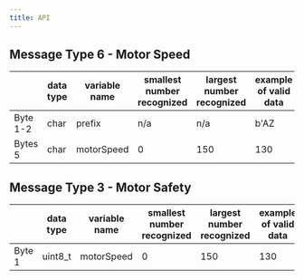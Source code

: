 ```yaml
---
title: API
--- 
```

## Message Type 6 - Motor Speed
|     | data type | variable name | smallest number recognized | largest number recognized | example of valid data |
|-----|-----------|---------------|----------------------------|---------------------------|-----------------------|
| Byte 1-2 | char | prefix | n/a | n/a | b'AZ |
| Bytes 5 | char | motorSpeed | 0 | 150 | 130 |

## Message Type 3 - Motor Safety
|     | data type | variable name | smallest number recognized | largest number recognized | example of valid data |
|-----|-----------|---------------|----------------------------|---------------------------|-----------------------|
| Byte 1 | uint8_t | motorSpeed | 0 | 150 | 130 |

